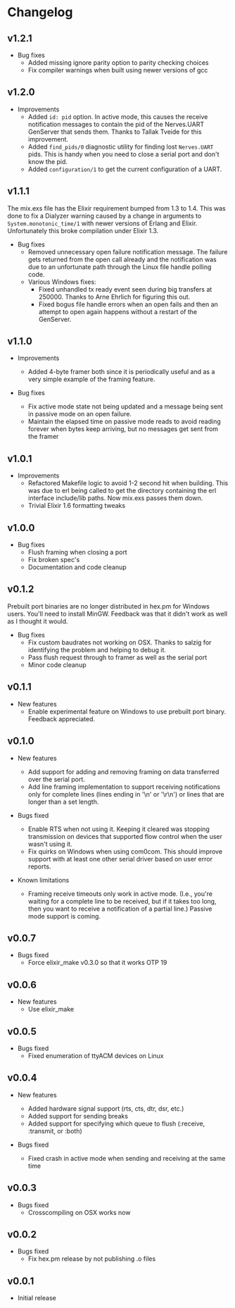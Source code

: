 # Changelog

## v1.2.1

* Bug fixes
  * Added missing ignore parity option to parity checking choices
  * Fix compiler warnings when built using newer versions of gcc

## v1.2.0

* Improvements
  * Added `id: pid` option. In active mode, this causes the receive
    notification messages to contain the pid of the Nerves.UART GenServer that
    sends them. Thanks to Tallak Tveide for this improvement.
  * Added `find_pids/0` diagnostic utility for finding lost `Nerves.UART` pids.
    This is handy when you need to close a serial port and don't know the pid.
  * Added `configuration/1` to get the current configuration of a UART.

## v1.1.1

The mix.exs file has the Elixir requirement bumped from 1.3 to 1.4. This was
done to fix a Dialyzer warning caused by a change in arguments to
`System.monotonic_time/1` with newer versions of Erlang and Elixir.
Unfortunately this broke compilation under Elixir 1.3.

* Bug fixes
  * Removed unnecessary open failure notification message. The failure gets
    returned from the open call already and the notification was due to an
    unfortunate path through the Linux file handle polling code.
  * Various Windows fixes:
    * Fixed unhandled tx ready event seen during big transfers at 250000.
      Thanks to Arne Ehrlich for figuring this out.
    * Fixed bogus file handle errors when an open fails and then an attempt to
      open again happens without a restart of the GenServer.

## v1.1.0

* Improvements
  * Added 4-byte framer both since it is periodically useful and as a very
    simple example of the framing feature.

* Bug fixes
  * Fix active mode state not being updated and a message being sent in
    passive mode on an open failure.
  * Maintain the elapsed time on passive mode reads to avoid reading forever
    when bytes keep arriving, but no messages get sent from the framer

## v1.0.1

* Improvements
  * Refactored Makefile logic to avoid 1-2 second hit when building. This was
    due to erl being called to get the directory containing the erl interface
    include/lib paths. Now mix.exs passes them down.
  * Trivial Elixir 1.6 formatting tweaks

## v1.0.0

* Bug fixes
  * Flush framing when closing a port
  * Fix broken spec's
  * Documentation and code cleanup

## v0.1.2

Prebuilt port binaries are no longer distributed in hex.pm for Windows users.
You'll need to install MinGW. Feedback was that it didn't work as well as I
thought it would.

* Bug fixes
  * Fix custom baudrates not working on OSX. Thanks to salzig for identifying
    the problem and helping to debug it.
  * Pass flush request through to framer as well as the serial port
  * Minor code cleanup

## v0.1.1

* New features
  * Enable experimental feature on Windows to use prebuilt
    port binary. Feedback appreciated.

## v0.1.0

* New features
  * Add support for adding and removing framing on data
    transferred over the serial port.
  * Add line framing implementation to support receiving
    notifications only for complete lines (lines ending
    in '\n' or '\r\n') or lines that are longer than a set
    length.

* Bugs fixed
  * Enable RTS when not using it. Keeping it cleared
    was stopping transmission on devices that supported
    flow control when the user wasn't using it.
  * Fix quirks on Windows when using com0com. This should
    improve support with at least one other serial driver
    based on user error reports.

* Known limitations
  * Framing receive timeouts only work in active mode.
    (I.e., you're waiting for a complete line to be received,
    but if it takes too long, then you want to receive a
    notification of a partial line.) Passive mode support is coming.

## v0.0.7

* Bugs fixed
  * Force elixir_make v0.3.0 so that it works OTP 19

## v0.0.6

* New features
  * Use elixir_make

## v0.0.5

* Bugs fixed
  * Fixed enumeration of ttyACM devices on Linux

## v0.0.4

* New features
  * Added hardware signal support (rts, cts, dtr, dsr, etc.)
  * Added support for sending breaks
  * Added support for specifying which queue to flush
    (:receive, :transmit, or :both)

* Bugs fixed
  * Fixed crash in active mode when sending and receiving
    at the same time

## v0.0.3

* Bugs fixed
  * Crosscompiling on OSX works now

## v0.0.2

* Bugs fixed
  * Fix hex.pm release by not publishing .o files

## v0.0.1

* Initial release
